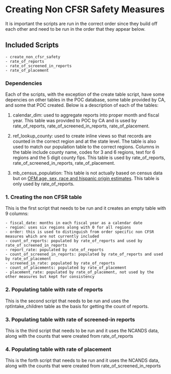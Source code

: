 # Creating Non CFSR Safety Measures

It is important the scripts are run in the correct order since they build off each other and need to be run in the order that they appear below.

## Included Scripts
    
    - create_non_cfsr_safety
    - rate_of_reports
    - rate_of_screened_in_reports
    - rate_of_placement

### Dependencies

Each of the scripts, with the exception of the create table script, have some depencies on other tables in the POC database, some table provided by CA, and some that POC created. Below is a description of each of the tables:

1. calendar_dim: used to aggregate reports into proper month and fiscal year. This table was provided to POC by CA and is used by rate_of_reports, rate_of_screened_in_reports, rate_of_placement.

2. ref_lookup_county: used to create inline views so that records are counted in the correct region and at the state level. The table is also used to match our population table to the correct regions. Columns in the table include county name, codes for 3 and 6 regions, text for 6 regions and the 5 digit county fips. This table is used by rate_of_reports, rate_of_screened_in_reports, rate_of_placement.

3. mb_census_population: This table is not actually based on census data but on [OFM age, sex, race and hispanic origin estimates](http://www.ofm.wa.gov/pop/asr/default.asp). This table is only used by rate_of_reports.

### 1. Creating the non CFSR table

This is the first script that needs to be run and it creates an empty table with 9 columns:

    - fiscal_date: months in each fiscal year as a calendar date
    - region: uses six regions along with 0 for all regions
    - order: this is used to distinguish from order specific non CFSR measures which are not currently included
    - count_of_reports: populated by rate_of_reports and used by rate_of_screened_in_reports
	- report_rate: populated by rate_of_reports
	- count_of_screened_in_reports: populated by rate_of_reports and used by rate_of_placement
	- screened_in_rate: populated by rate_of_reports
	- count_of_placements: populated by rate_of_placement
	- placement_rate: populated by rate_of_placement, not used by the other measures but kept for consistency

### 2. Populating table with rate of reports

This is the second script that needs to be run and uses the rptIntake_children table as the basis for getting the count of reports. 

### 3. Populating table with rate of screened-in reports

This is the third script that needs to be run and it uses the NCANDS data, along with the counts that were created from rate_of_reports

### 4. Populating table with rate of placement

This is the forth script that needs to be run and it uses the NCANDS data, along with the counts that were created from rate_of_screened_in_reports


